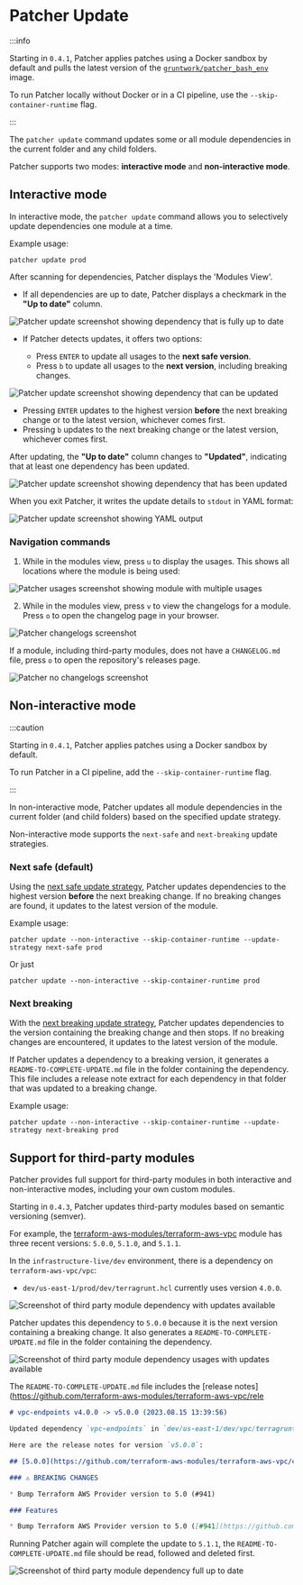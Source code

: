 # Patcher Update

:::info

Starting in `0.4.1`, Patcher applies patches using a Docker sandbox by default and pulls the latest version of the [`gruntwork/patcher_bash_env`](https://hub.docker.com/r/gruntwork/patcher_bash_env) image. 

To run Patcher locally without Docker or in a CI pipeline, use the `--skip-container-runtime` flag. 

:::

The `patcher update` command updates some or all module dependencies in the current folder and any child folders. 

Patcher supports two modes: **interactive mode** and **non-interactive mode**. 

## Interactive mode

In interactive mode, the `patcher update` command allows you to selectively update dependencies one module at a time. 

Example usage:
```
patcher update prod
```

After scanning for dependencies, Patcher displays the 'Modules View'. 

- If all dependencies are up to date, Patcher displays a checkmark in the **"Up to date"** column. 

![Patcher update screenshot showing dependency that is fully up to date](/img/guides/stay-up-to-date/patcher/patcher-update-overview-futd.png) 

- If Patcher detects updates, it offers two options: 
 
    * Press `ENTER` to update all usages to the **next safe version**. 
    * Press `b` to update all usages to the **next version**, including breaking changes. 

![Patcher update screenshot showing dependency that can be updated](/img/guides/stay-up-to-date/patcher/patcher-update-overview-update-available.png) 

- Pressing `ENTER` updates to the highest version **before** the next breaking change or to the latest version, whichever comes first. 
- Pressing `b` updates to the next breaking change or the latest version, whichever comes first. 

After updating, the **"Up to date"** column changes to **"Updated"**, indicating that at least one dependency has been updated. 

![Patcher update screenshot showing dependency that has been updated](/img/guides/stay-up-to-date/patcher/patcher-update-overview-updated.png)

When you exit Patcher, it writes the update details to `stdout` in YAML format: 

![Patcher update screenshot showing YAML output](/img/guides/stay-up-to-date/patcher/patcher-update-yaml-output.png) 

### Navigation commands 

1. While in the modules view, press `u` to display the usages. This shows all locations where the module is being used: 

![Patcher usages screenshot showing module with multiple usages](/img/guides/stay-up-to-date/patcher/patcher-update-usages-update-available.png) 

2. While in the modules view, press `v` to view the changelogs for a module. Press `o` to open the changelog page in your browser. 

![Patcher changelogs screenshot](/img/guides/stay-up-to-date/patcher/patcher-update-changelog.png) 

If a module, including third-party modules, does not have a `CHANGELOG.md` file, press `o` to open the repository's releases page. 

![Patcher no changelogs screenshot](/img/guides/stay-up-to-date/patcher/patcher-update-no-changelog.png) 


## Non-interactive mode

:::caution 

Starting in `0.4.1`, Patcher applies patches using a Docker sandbox by default. 

To run Patcher in a CI pipeline, add the `--skip-container-runtime` flag. 

::: 

In non-interactive mode, Patcher updates all module dependencies in the current folder (and child folders) based on the specified update strategy. 

Non-interactive mode supports the `next-safe` and `next-breaking` update strategies. 

### Next safe (default) 

Using the [next safe update strategy](/2.0/docs/patcher/concepts/update-strategies/#next-safe-update-strategy-default), Patcher updates dependencies to the highest version **before** the next breaking change. If no breaking changes are found, it updates to the latest version of the module. 


Example usage:
```
patcher update --non-interactive --skip-container-runtime --update-strategy next-safe prod
```
Or just
```
patcher update --non-interactive --skip-container-runtime prod
```

### Next breaking 

With the [next breaking update strategy](/2.0/docs/patcher/concepts/update-strategies#next-breaking-update-strategy), Patcher updates dependencies to the version containing the breaking change and then stops. If no breaking changes are encountered, it updates to the latest version of the module. 

If Patcher updates a dependency to a breaking version, it generates a `README-TO-COMPLETE-UPDATE.md` file in the folder containing the dependency. This file includes a release note extract for each dependency in that folder that was updated to a breaking change. 

Example usage:
```
patcher update --non-interactive --skip-container-runtime --update-strategy next-breaking prod
```

## Support for third-party modules 

Patcher provides full support for third-party modules in both interactive and non-interactive modes, including your own custom modules. 

Starting in `0.4.3`, Patcher updates third-party modules based on semantic versioning (semver). 

For example, the [terraform-aws-modules/terraform-aws-vpc](https://github.com/terraform-aws-modules/terraform-aws-vpc) module has three recent versions: `5.0.0`, `5.1.0`, and `5.1.1`. 

In the `infrastructure-live/dev` environment, there is a dependency on `terraform-aws-vpc/vpc`: 
- `dev/us-east-1/prod/dev/terragrunt.hcl` currently uses version `4.0.0`. 

![Screenshot of third party module dependency with updates available](/img/guides/stay-up-to-date/patcher/patcher-update-overview-3p-update-available.png) 

Patcher updates this dependency to `5.0.0` because it is the next version containing a breaking change. It also generates a `README-TO-COMPLETE-UPDATE.md` file in the folder containing the dependency. 

![Screenshot of third party module dependency usages with updates available](/img/guides/stay-up-to-date/patcher/patcher-update-usages-3p-update-available.png) 

The `README-TO-COMPLETE-UPDATE.md` file includes the [release notes](https://github.com/terraform-aws-modules/terraform-aws-vpc/rele
```md
# vpc-endpoints v4.0.0 -> v5.0.0 (2023.08.15 13:39:56)

Updated dependency `vpc-endpoints` in `dev/us-east-1/dev/vpc/terragrunt.hcl` to version `v5.0.0`, which includes breaking changes. You MUST follow the instructions in the release notes to complete this update safely: https://github.com/terraform-aws-modules/terraform-aws-vpc/releases/tag/v5.0.0 

Here are the release notes for version `v5.0.0`: 

## [5.0.0](https://github.com/terraform-aws-modules/terraform-aws-vpc/compare/v4.0.2...v5.0.0) (2023-05-30) 

### ⚠ BREAKING CHANGES 

* Bump Terraform AWS Provider version to 5.0 (#941) 

### Features

* Bump Terraform AWS Provider version to 5.0 ([#941](https://github.com/terraform-aws-modules/terraform-aws-vpc/issues/941)) ([2517eb9](https://github.com/terraform-aws-modules/terraform-aws-vpc/commit/2517eb98a39500897feecd27178994055ee2eb5e))
```

Running Patcher again will complete the update to `5.1.1`, the `README-TO-COMPLETE-UPDATE.md` file should be read, followed and deleted first.

![Screenshot of third party module dependency full up to date](/img/guides/stay-up-to-date/patcher/patcher-report-overview-3p-futd.png)
